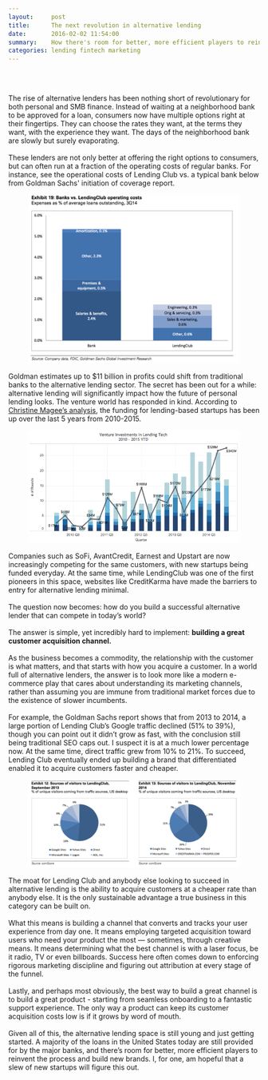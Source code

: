 ```yaml
---
layout:     post
title:      The next revolution in alternative lending
date:       2016-02-02 11:54:00
summary:    How there's room for better, more efficient players to reinvent the process and build new brands
categories: lending fintech marketing
---
```


<style>
.center-image
{
	text-align: center;
}

img {
    max-width: 100%;
    height: auto;
}

</style>

<br><br>
<p>The rise of alternative lenders has been nothing short of revolutionary for both personal and SMB finance. Instead of waiting at a neighborhood bank to be approved for a loan, consumers now have multiple options right at their fingertips. They can choose the rates they want, at the terms they want, with the experience they want. The days of the neighborhood bank are slowly but surely evaporating. 
<br><br>
These lenders are not only better at offering the right options to consumers, but can often run at a fraction of the operating costs of regular banks. For instance, see the operational costs of Lending Club vs. a typical bank below from Goldman Sachs' initiation of coverage report.</p>

<div class="center-image">
<figure>
  <img src="/images/02-02-2016-image001.png"/>
</figure>
</div>

<p>Goldman estimates up to $11 billion in profits could shift from traditional banks to the alternative lending sector. The secret has been out for a while: alternative lending will significantly impact how the future of personal lending looks. The venture world has responded in kind. According to <a href="http://techcrunch.com/2015/03/05/trillion-dollar-alternative-lending-industry-is-a-vc-gold-mine/">Christine Magee’s analysis</a>, the funding for lending-based startups has been up over the last 5 years from 2010-2015.</p> 

<figure>
  <img src="/images/02-02-2016-image002.png"/>
</figure>

<p>Companies such as SoFi, AvantCredit, Earnest and Upstart are now increasingly competing for the same customers, with new startups being funded everyday. At the same time, while LendingClub was one of the first pioneers in this space, websites like CreditKarma have made the barriers to entry for alternative lending minimal. 
<br><br>
The question now becomes: how do you build a successful alternative lender that can compete in today’s world? 
<br><br>
The answer is simple, yet incredibly hard to implement: <b>building a great customer acquisition channel.</b> 
<br><br>
As the business becomes a commodity, the relationship with the customer is what matters, and that starts with how you acquire a customer. In a world full of alternative lenders, the answer is to look more like a modern e-commerce play that cares about understanding its marketing channels, rather than assuming you are immune from traditional market forces due to the existence of slower incumbents. 
<br><br>
For example, the Goldman Sachs report shows that from 2013 to 2014, a large portion of Lending Club’s Google traffic declined (51% to 39%), though you can point out it didn’t grow as fast, with the conclusion still being traditional SEO caps out. I suspect it is at a much lower percentage now. At the same time, direct traffic grew from 10% to 21%. To succeed, Lending Club eventually ended up building a brand that differentiated enabled it to acquire customers faster and cheaper.</p>

<figure>
  <img src="/images/02-02-2016-image003.png"/>
</figure>

<p>The moat for Lending Club and anybody else looking to succeed in alternative lending is the ability to acquire customers at a cheaper rate than anybody else. It is the only sustainable advantage a true business in this category can be built on. 
<br><br>
What this means is building a channel that converts and tracks your user experience from day one. It means employing targeted acquisition toward users who need your product the most — sometimes, through creative means. It means determining what the best channel is with a laser focus, be it radio, TV or even billboards. Success here often comes down to enforcing rigorous marketing discipline and figuring out attribution at every stage of the funnel.
<br><br>
Lastly, and perhaps most obviously, the best way to build a great channel is to build a great product - starting from seamless onboarding to a fantastic support experience. The only way a product can keep its customer acquisition costs low is if it grows by word of mouth.
<br><br>
Given all of this, the alternative lending space is still young and just getting started. A majority of the loans in the United States today are still provided for by the major banks, and there’s room for better, more efficient players to reinvent the process and build new brands. I, for one, am hopeful that a slew of new startups will figure this out.</p>


